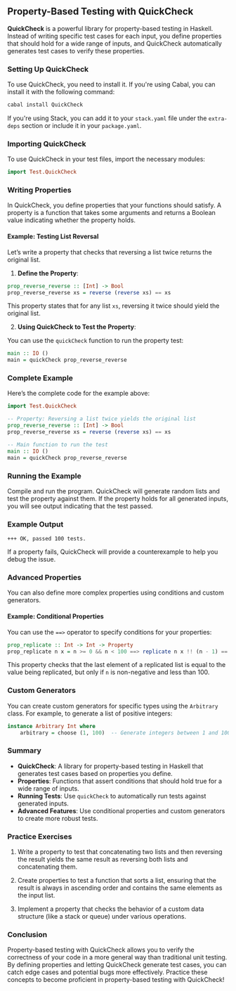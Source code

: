 ## Property-Based Testing with QuickCheck

**QuickCheck** is a powerful library for property-based testing in Haskell. Instead of writing specific test cases for each input, you define properties that should hold for a wide range of inputs, and QuickCheck automatically generates test cases to verify these properties.

### Setting Up QuickCheck

To use QuickCheck, you need to install it. If you're using Cabal, you can install it with the following command:

```bash
cabal install QuickCheck
```

If you're using Stack, you can add it to your `stack.yaml` file under the `extra-deps` section or include it in your `package.yaml`.

### Importing QuickCheck

To use QuickCheck in your test files, import the necessary modules:

```haskell
import Test.QuickCheck
```

### Writing Properties

In QuickCheck, you define properties that your functions should satisfy. A property is a function that takes some arguments and returns a Boolean value indicating whether the property holds.

#### Example: Testing List Reversal

Let’s write a property that checks that reversing a list twice returns the original list.

1. **Define the Property**:

```haskell
prop_reverse_reverse :: [Int] -> Bool
prop_reverse_reverse xs = reverse (reverse xs) == xs
```

This property states that for any list `xs`, reversing it twice should yield the original list.

2. **Using QuickCheck to Test the Property**:

You can use the `quickCheck` function to run the property test:

```haskell
main :: IO ()
main = quickCheck prop_reverse_reverse
```

### Complete Example

Here’s the complete code for the example above:

```haskell
import Test.QuickCheck

-- Property: Reversing a list twice yields the original list
prop_reverse_reverse :: [Int] -> Bool
prop_reverse_reverse xs = reverse (reverse xs) == xs

-- Main function to run the test
main :: IO ()
main = quickCheck prop_reverse_reverse
```

### Running the Example

Compile and run the program. QuickCheck will generate random lists and test the property against them. If the property holds for all generated inputs, you will see output indicating that the test passed.

### Example Output

```
+++ OK, passed 100 tests.
```

If a property fails, QuickCheck will provide a counterexample to help you debug the issue.

### Advanced Properties

You can also define more complex properties using conditions and custom generators.

#### Example: Conditional Properties

You can use the `==>` operator to specify conditions for your properties:

```haskell
prop_replicate :: Int -> Int -> Property
prop_replicate n x = n >= 0 && n < 100 ==> replicate n x !! (n - 1) == x
```

This property checks that the last element of a replicated list is equal to the value being replicated, but only if `n` is non-negative and less than 100.

### Custom Generators

You can create custom generators for specific types using the `Arbitrary` class. For example, to generate a list of positive integers:

```haskell
instance Arbitrary Int where
    arbitrary = choose (1, 100)  -- Generate integers between 1 and 100
```

### Summary

- **QuickCheck**: A library for property-based testing in Haskell that generates test cases based on properties you define.
- **Properties**: Functions that assert conditions that should hold true for a wide range of inputs.
- **Running Tests**: Use `quickCheck` to automatically run tests against generated inputs.
- **Advanced Features**: Use conditional properties and custom generators to create more robust tests.

### Practice Exercises

1. Write a property to test that concatenating two lists and then reversing the result yields the same result as reversing both lists and concatenating them.
   
2. Create properties to test a function that sorts a list, ensuring that the result is always in ascending order and contains the same elements as the input list.

3. Implement a property that checks the behavior of a custom data structure (like a stack or queue) under various operations.

### Conclusion

Property-based testing with QuickCheck allows you to verify the correctness of your code in a more general way than traditional unit testing. By defining properties and letting QuickCheck generate test cases, you can catch edge cases and potential bugs more effectively. Practice these concepts to become proficient in property-based testing with QuickCheck!
